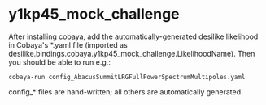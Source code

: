 # y1kp45_mock_challenge

After installing cobaya, add the automatically-generated desilike likelihood in Cobaya's *.yaml file
(imported as desilike.bindings.cobaya.y1kp45_mock_challenge.LikelihoodName).
Then you should be able to run e.g.:
```
cobaya-run config_AbacusSummitLRGFullPowerSpectrumMultipoles.yaml
```
config_* files are hand-written; all others are automatically generated.
